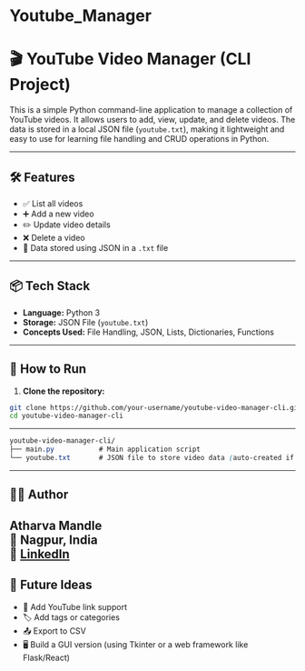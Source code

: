 ﻿# Youtube_Manager
 # 🎬 YouTube Video Manager (CLI Project)

This is a simple Python command-line application to manage a collection of YouTube videos. It allows users to add, view, update, and delete videos. The data is stored in a local JSON file (`youtube.txt`), making it lightweight and easy to use for learning file handling and CRUD operations in Python.

---

## 🛠 Features

- ✅ List all videos
- ➕ Add a new video
- ✏️ Update video details
- ❌ Delete a video
- 💾 Data stored using JSON in a `.txt` file

---

## 📦 Tech Stack

- **Language:** Python 3
- **Storage:** JSON File (`youtube.txt`)
- **Concepts Used:** File Handling, JSON, Lists, Dictionaries, Functions

---

## 🚀 How to Run

1. **Clone the repository:**

```bash
git clone https://github.com/your-username/youtube-video-manager-cli.git
cd youtube-video-manager-cli
```
---
```css
youtube-video-manager-cli/
├── main.py           # Main application script
└── youtube.txt       # JSON file to store video data (auto-created if not present)
```
---
## 🙋‍♂️ Author
**Atharva Mandle**  
📍 Nagpur, India  
🔗 [LinkedIn](https://www.linkedin.com/in/atharva-mandle-5214312aa/)
---
## 🧠 Future Ideas

- 🔗 Add YouTube link support  
- 🏷️ Add tags or categories  
- 📤 Export to CSV  
- 🖥️ Build a GUI version (using Tkinter or a web framework like Flask/React)


